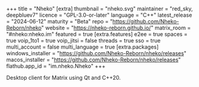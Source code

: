 +++
title = "Nheko"
[extra]
thumbnail = "nheko.svg"
maintainer = "red_sky, deepbluev7"
licence = "GPL-3.0-or-later"
language = "C++"
latest_release = "2024-06-12"
maturity = "Beta"
repo = "https://github.com/Nheko-Reborn/nheko"
website = "https://nheko-reborn.github.io/"
matrix_room = "#nheko:nheko.im"
featured = true
[extra.features]
e2ee = true
spaces = true
voip_1to1 = true
voip_jitsi = false
threads = true
sso = true
multi_account = false
multi_language = true
[extra.packages]
windows_installer = "https://github.com/Nheko-Reborn/nheko/releases"
macos_installer = "https://github.com/Nheko-Reborn/nheko/releases"
flathub.app_id = "im.nheko.Nheko"
+++

Desktop client for Matrix using Qt and C++20.
